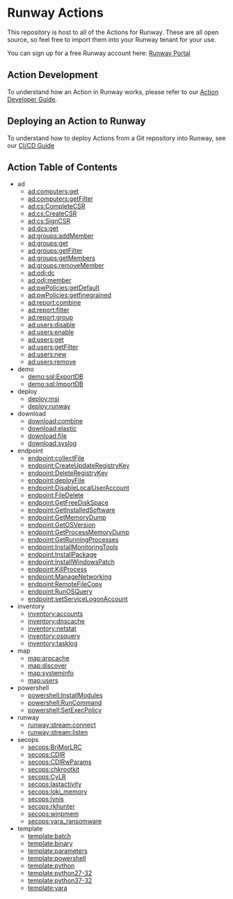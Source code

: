 # Runway Actions

This repository is host to all of the Actions for Runway. These are all open source, so feel free to import them into your Runway tenant for your use.

You can sign up for a free Runway account here: [Runway Portal](https://portal.runway.host/)

## Action Development

To understand how an Action in Runway works, please refer to our [Action Developer Guide](https://docs.runway.host/runway-documentation/action-developer-guides/overview).

## Deploying an Action to Runway

To understand how to deploy Actions from a Git repository into Runway, see our [CI/CD Guide](https://docs.runway.host/runway-documentation/action-developer-guides/cicd)

## Action Table of Contents
<!-- region Generated -->
- ad
  - [ad:computers:get](ad/computers/get)
  - [ad:computers:getFilter](ad/computers/getFilter)
  - [ad:cs:CompleteCSR](ad/cs/CompleteCSR)
  - [ad:cs:CreateCSR](ad/cs/CreateCSR)
  - [ad:cs:SignCSR](ad/cs/SignCSR)
  - [ad:dcs:get](ad/dcs/get)
  - [ad:groups:addMember](ad/groups/addMember)
  - [ad:groups:get](ad/groups/get)
  - [ad:groups:getFilter](ad/groups/getFilter)
  - [ad:groups:getMembers](ad/groups/getMembers)
  - [ad:groups:removeMember](ad/groups/removeMember)
  - [ad:odj:dc](ad/odj/dc)
  - [ad:odj:member](ad/odj/member)
  - [ad:pwPolicies:getDefault](ad/pwPolicies/getDefault)
  - [ad:pwPolicies:getfinegrained](ad/pwPolicies/getfinegrained)
  - [ad:report:combine](ad/report/combine)
  - [ad:report:filter](ad/report/filter)
  - [ad:report:group](ad/report/group)
  - [ad:users:disable](ad/users/disable)
  - [ad:users:enable](ad/users/enable)
  - [ad:users:get](ad/users/get)
  - [ad:users:getFilter](ad/users/getFilter)
  - [ad:users:new](ad/users/new)
  - [ad:users:remove](ad/users/remove)
- demo
  - [demo:sql:ExportDB](demo/sql/ExportDB)
  - [demo:sql:ImportDB](demo/sql/ImportDB)
- deploy
  - [deploy:msi](deploy/msi)
  - [deploy:runway](deploy/runway)
- download
  - [download:combine](download/combine)
  - [download:elastic](download/elastic)
  - [download:file](download/file)
  - [download:syslog](download/syslog)
- endpoint
  - [endpoint:collectFile](endpoint/collectFile)
  - [endpoint:CreateUpdateRegistryKey](endpoint/CreateUpdateRegistryKey)
  - [endpoint:DeleteRegistryKey](endpoint/DeleteRegistryKey)
  - [endpoint:deployFile](endpoint/deployFile)
  - [endpoint:DisableLocalUserAccount](endpoint/DisableLocalUserAccount)
  - [endpoint:FileDelete](endpoint/FileDelete)
  - [endpoint:GetFreeDiskSpace](endpoint/GetFreeDiskSpace)
  - [endpoint:GetInstalledSoftware](endpoint/GetInstalledSoftware)
  - [endpoint:GetMemoryDump](endpoint/GetMemoryDump)
  - [endpoint:GetOSVersion](endpoint/GetOSVersion)
  - [endpoint:GetProcessMemoryDump](endpoint/GetProcessMemoryDump)
  - [endpoint:GetRunningProcesses](endpoint/GetRunningProcesses)
  - [endpoint:InstallMonitoringTools](endpoint/InstallMonitoringTools)
  - [endpoint:InstallPackage](endpoint/InstallPackage)
  - [endpoint:InstallWindowsPatch](endpoint/InstallWindowsPatch)
  - [endpoint:KillProcess](endpoint/KillProcess)
  - [endpoint:ManageNetworking](endpoint/ManageNetworking)
  - [endpoint:RemoteFileCopy](endpoint/RemoteFileCopy)
  - [endpoint:RunOSQuery](endpoint/RunOSQuery)
  - [endpoint:setServiceLogonAccount](endpoint/setServiceLogonAccount)
- inventory
  - [inventory:accounts](inventory/accounts)
  - [inventory:dnscache](inventory/dnscache)
  - [inventory:netstat](inventory/netstat)
  - [inventory:osquery](inventory/osquery)
  - [inventory:tasklog](inventory/tasklog)
- map
  - [map:arpcache](map/arpcache)
  - [map:discover](map/discover)
  - [map:systeminfo](map/systeminfo)
  - [map:users](map/users)
- powershell
  - [powershell:InstallModules](powershell/InstallModules)
  - [powershell:RunCommand](powershell/RunCommand)
  - [powershell:SetExecPolicy](powershell/SetExecPolicy)
- runway
  - [runway:stream:connect](runway/stream/connect)
  - [runway:stream:listen](runway/stream/listen)
- secops
  - [secops:BriMorLRC](secops/BriMorLRC)
  - [secops:CDIR](secops/CDIR)
  - [secops:CDIRwParams](secops/CDIRwParams)
  - [secops:chkrootkit](secops/chkrootkit)
  - [secops:CyLR](secops/CyLR)
  - [secops:lastactivity](secops/lastactivity)
  - [secops:loki_memory](secops/loki_memory)
  - [secops:lynis](secops/lynis)
  - [secops:rkhunter](secops/rkhunter)
  - [secops:winpmem](secops/winpmem)
  - [secops:yara_ransomware](secops/yara_ransomware)
- template
  - [template:batch](template/batch)
  - [template:binary](template/binary)
  - [template:parameters](template/parameters)
  - [template:powershell](template/powershell)
  - [template:python](template/python)
  - [template:python27-32](template/python27-32)
  - [template:python37-32](template/python37-32)
  - [template:yara](template/yara)
<!-- endregion -->
